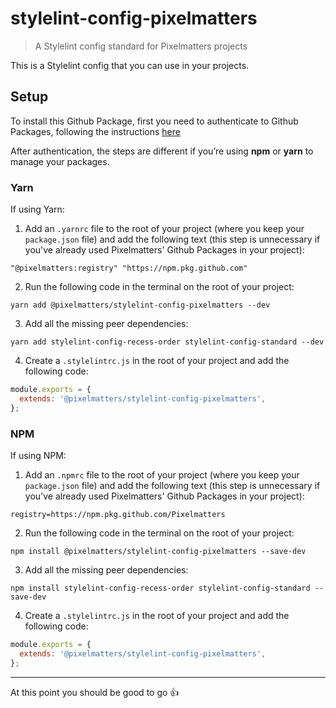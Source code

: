 # stylelint-config-pixelmatters

> A Stylelint config standard for Pixelmatters projects

This is a Stylelint config that you can use in your projects.

## Setup

To install this Github Package, first you need to authenticate to Github Packages, following the instructions [here](https://help.github.com/en/packages/using-github-packages-with-your-projects-ecosystem/configuring-npm-for-use-with-github-packages#authenticating-to-github-packages)

After authentication, the steps are different if you’re using **npm** or **yarn** to manage your packages.

### **Yarn**

If using Yarn:

1. Add an `.yarnrc` file to the root of your project (where you keep your `package.json` file) and add the following text (this step is unnecessary if you've already used Pixelmatters' Github Packages in your project):

```
"@pixelmatters:registry" "https://npm.pkg.github.com"
```

2. Run the following code in the terminal on the root of your project:

```shell
yarn add @pixelmatters/stylelint-config-pixelmatters --dev
```

3. Add all the missing peer dependencies:

```shell
yarn add stylelint-config-recess-order stylelint-config-standard --dev
```

4. Create a `.stylelintrc.js` in the root of your project and add the following code:

```js
module.exports = {
  extends: '@pixelmatters/stylelint-config-pixelmatters',
};
```

### **NPM**

If using NPM:

1. Add an `.npmrc` file to the root of your project (where you keep your `package.json` file) and add the following text (this step is unnecessary if you've already used Pixelmatters' Github Packages in your project):

```
registry=https://npm.pkg.github.com/Pixelmatters
```

2. Run the following code in the terminal on the root of your project:

```shell
npm install @pixelmatters/stylelint-config-pixelmatters --save-dev
```

3. Add all the missing peer dependencies:

```shell
npm install stylelint-config-recess-order stylelint-config-standard --save-dev
```

4. Create a `.stylelintrc.js` in the root of your project and add the following code:

```js
module.exports = {
  extends: '@pixelmatters/stylelint-config-pixelmatters',
};
```

---

At this point you should be good to go 👍
